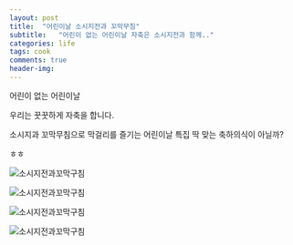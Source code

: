 ```yaml
---
layout: post
title:  "어린이날 소시지전과 꼬막무침"
subtitle:   "어린이 없는 어린이날 자축은 소시지전과 함께.."
categories: life
tags: cook
comments: true
header-img: 
---
```


어린이 없는 어린이날 

우리는 꿋꿋하게 자축을 합니다.  

소시지과 꼬막무침으로 막걸리를 즐기는 어린이날 특집 딱 맞는 축하의식이 아닐까? 

ㅎㅎ

 ![소시지전과꼬막구침](https://youngsungson.github.io/assets/img/life/cook/20220505-life-cook-jeon1.jpg)
 
 ![소시지전과꼬막구침](https://youngsungson.github.io/assets/img/life/cook/20220505-life-cook-jeon2.jpg)
 
 ![소시지전과꼬막구침](https://youngsungson.github.io/assets/img/life/cook/20220505-life-cook-jeon3.jpg)
 
 ![소시지전과꼬막구침](https://youngsungson.github.io/assets/img/life/cook/20220505-life-cook-jeon4.jpg)
 
 
 
 
 
 
